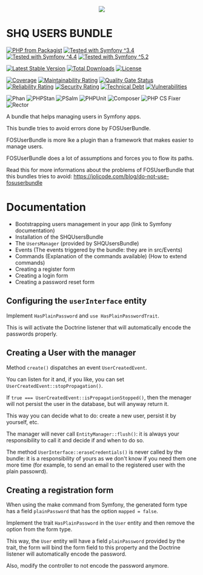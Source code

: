 <p align="center">
    <a href="http://www.serendipityhq.com" target="_blank">
        <img src="http://www.serendipityhq.com/assets/open-source-projects/Logo-SerendipityHQ-Icon-Text-Purple.png">
    </a>
</p>

SHQ USERS BUNDLE
================

[![PHP from Packagist](https://img.shields.io/packagist/php-v/serendipity_hq/bundle-users?color=%238892BF)](https://packagist.org/packages/serendipity_hq/bundle-users)
[![Tested with Symfony ^3.4](https://img.shields.io/badge/Symfony-%5E3.4-333)](https://github.com/Aerendir/bundle-users/actions)
[![Tested with Symfony ^4.4](https://img.shields.io/badge/Symfony-%5E4.4-333)](https://github.com/Aerendir/bundle-users/actions)
[![Tested with Symfony ^5.2](https://img.shields.io/badge/Symfony-%5E5.2-333)](https://github.com/Aerendir/bundle-users/actions)

[![Latest Stable Version](https://poser.pugx.org/serendipity_hq/bundle-users/v/stable.png)](https://packagist.org/packages/serendipity_hq/bundle-users)
[![Total Downloads](https://poser.pugx.org/serendipity_hq/bundle-users/downloads.svg)](https://packagist.org/packages/serendipity_hq/bundle-users)
[![License](https://poser.pugx.org/serendipity_hq/bundle-users/license.svg)](https://packagist.org/packages/serendipity_hq/bundle-users)

[![Coverage](https://sonarcloud.io/api/project_badges/measure?project=Aerendir_bundle-users&metric=coverage)](https://sonarcloud.io/dashboard?id=Aerendir_bundle-users)
[![Maintainability Rating](https://sonarcloud.io/api/project_badges/measure?project=Aerendir_bundle-users&metric=sqale_rating)](https://sonarcloud.io/dashboard?id=Aerendir_bundle-users)
[![Quality Gate Status](https://sonarcloud.io/api/project_badges/measure?project=Aerendir_bundle-users&metric=alert_status)](https://sonarcloud.io/dashboard?id=Aerendir_bundle-users)
[![Reliability Rating](https://sonarcloud.io/api/project_badges/measure?project=Aerendir_bundle-users&metric=reliability_rating)](https://sonarcloud.io/dashboard?id=Aerendir_bundle-users)
[![Security Rating](https://sonarcloud.io/api/project_badges/measure?project=Aerendir_bundle-users&metric=security_rating)](https://sonarcloud.io/dashboard?id=Aerendir_bundle-users)
[![Technical Debt](https://sonarcloud.io/api/project_badges/measure?project=Aerendir_bundle-users&metric=sqale_index)](https://sonarcloud.io/dashboard?id=Aerendir_bundle-users)
[![Vulnerabilities](https://sonarcloud.io/api/project_badges/measure?project=Aerendir_bundle-users&metric=vulnerabilities)](https://sonarcloud.io/dashboard?id=Aerendir_bundle-users)

![Phan](https://github.com/Aerendir/bundle-users/workflows/Phan/badge.svg)
![PHPStan](https://github.com/Aerendir/bundle-users/workflows/PHPStan/badge.svg)
![PSalm](https://github.com/Aerendir/bundle-users/workflows/PSalm/badge.svg)
![PHPUnit](https://github.com/Aerendir/bundle-users/workflows/PHPunit/badge.svg)
![Composer](https://github.com/Aerendir/bundle-users/workflows/Composer/badge.svg)
![PHP CS Fixer](https://github.com/Aerendir/bundle-users/workflows/PHP%20CS%20Fixer/badge.svg)
![Rector](https://github.com/Aerendir/bundle-users/workflows/Rector/badge.svg)

A bundle that helps managing users in Symfony apps.

This bundle tries to avoid errors done by FOSUserBundle.

FOSUserBundle is more lke a plugin than a framework that makes easier to manage users.

FOSUserBundle does a lot of assumptions and forces you to flow its paths.

Read this for more informations about the problems of FOSUserBundle that this bundles tries to avoid: https://jolicode.com/blog/do-not-use-fosuserbundle

# Documentation

- Bootstrapping users management in your app (link to Symfony documentation)
- Installation of the SHQUsersBundle
- The `UsersManager` (provided by SHQUsersBundle)
- Events (The events triggered by the bundle: they are in src/Events)
- Commands (Explanation of the commands available) (How to extend commands)
- Creating a register form
- Creating a login form
- Creating a password reset form

## Configuring the `userInterface` entity

Implement `HasPlainPassword` and `use HasPlainPasswordTrait`.

This is will activate the Doctrine listener that will automatically encode the passwords properly.

## Creating a User with the manager

Method `create()` dispatches an event `UserCreatedEvent`.

You can listen for it and, if you like, you can set `UserCreatedEvent::stopPropagation()`.

If `true === UserCreatedEvent::isPropagationStopped()`, then the menager will not persist the user in the database, but will anyway return it.

This way you can decide what to do: create a new user, persist it by yourself, etc.

The manager will never call `EntityManager::flush()`: it is always your responsibility to call it and decide if and when to do so.

The method `UserInterface::eraseCredentials()` is never called by the bundle: it is a responsibility of yours as we don't know if you need them one more time (for example, to send an email to the registered user with the plain passowrd).

## Creating a registration form

When using the make command from Symfony, the generated form type has a field `plainPassword` that has the option `mapped = false`.

Implement the trait `HasPlainPassword` in the `User` entity and then remove the option from the form type.

This way, the `User` entity will have a field `plainPassword` provided by the trait, the form will bind the form field to this property and the Doctrine listener will automatically encode the password.

Also, modify the controller to not encode the password anymore.
